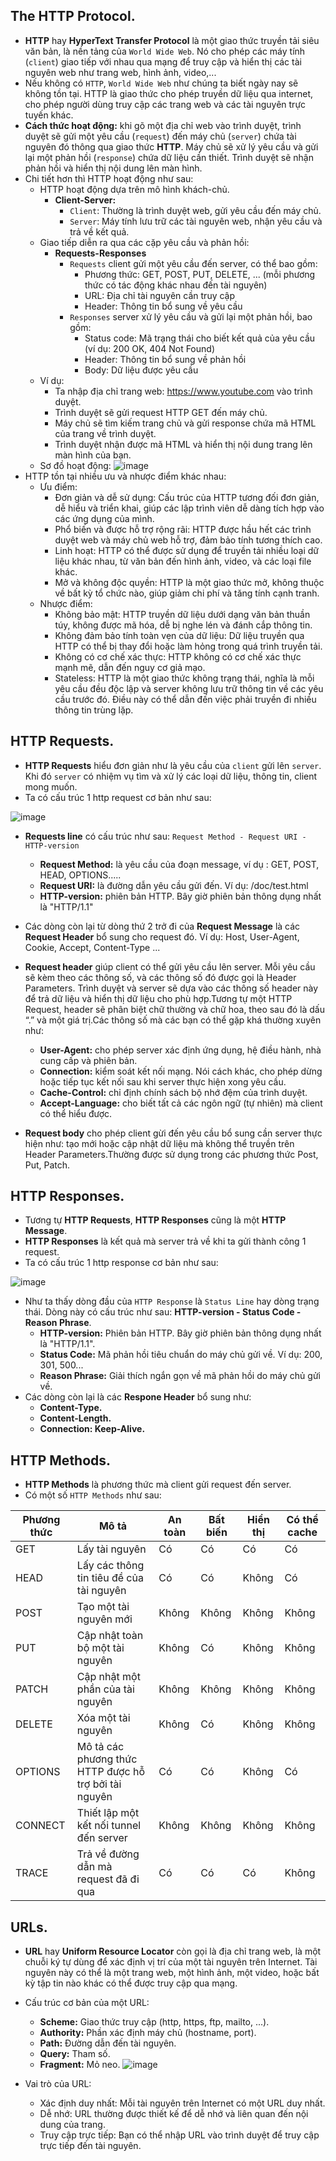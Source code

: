## The HTTP Protocol.
- **HTTP** hay **HyperText Transfer Protocol** là một giao thức truyền tải siêu văn bản, là nền tảng của `World Wide Web`. Nó cho phép các máy tính (`client`) giao tiếp với nhau qua mạng để truy cập và hiển thị các tài nguyên web như trang web, hình ảnh, video,...
- Nếu không có `HTTP`, `World Wide Web` như chúng ta biết ngày nay sẽ không tồn tại. HTTP là giao thức cho phép truyền dữ liệu qua internet, cho phép người dùng truy cập các trang web và các tài nguyên trực tuyến khác.
- **Cách thức hoạt động:** khi gõ một địa chỉ web vào trình duyệt, trình duyệt sẽ gửi một yêu cầu (`request`) đến máy chủ (`server`) chứa tài nguyên đó thông qua giao thức **HTTP**. Máy chủ sẽ xử lý yêu cầu và gửi lại một phản hồi (`response`) chứa dữ liệu cần thiết. Trình duyệt sẽ nhận phản hồi và hiển thị nội dung lên màn hình.
- Chi tiết hơn thì HTTP hoạt động như sau:
    - HTTP hoạt động dựa trên mô hình khách-chủ.
        - **Client-Server:** 
            - `Client`: Thường là trình duyệt web, gửi yêu cầu đến máy chủ.
            - `Server`: Máy tính lưu trữ các tài nguyên web, nhận yêu cầu và trả về kết quả.
    - Giao tiếp diễn ra qua các cặp yêu cầu và phản hồi:
        - **Requests-Responses** 
            - `Requests` client gửi một yêu cầu đến server, có thể bao gồm:
                - Phương thức: GET, POST, PUT, DELETE, ... (mỗi phương thức có tác động khác nhau đến tài nguyên)
                - URL: Địa chỉ tài nguyên cần truy cập
                - Header: Thông tin bổ sung về yêu cầu
            - `Responses` server xử lý yêu cầu và gửi lại một phản hồi, bao gồm:
                - Status code: Mã trạng thái cho biết kết quả của yêu cầu (ví dụ: 200 OK, 404 Not Found)
                - Header: Thông tin bổ sung về phản hồi
                - Body: Dữ liệu được yêu cầu
    - Ví dụ:
        - Ta nhập địa chỉ trang web: https://www.youtube.com vào trình duyệt.
        - Trình duyệt sẽ gửi request HTTP GET đến máy chủ.
        - Máy chủ sẽ tìm kiếm trang chủ và gửi response chứa mã HTML của trang về trình duyệt.
        - Trình duyệt nhận được mã HTML và hiển thị nội dung trang lên màn hình của bạn.
    - Sơ đồ hoạt động:
![image](https://github.com/user-attachments/assets/00e8852b-d58c-471b-b856-47ebe571031f)
- HTTP tồn tại nhiều ưu và nhược điểm khác nhau:
    - Ưu điểm:
        - Đơn giản và dễ sử dụng: Cấu trúc của HTTP tương đối đơn giản, dễ hiểu và triển khai, giúp các lập trình viên dễ dàng tích hợp vào các ứng dụng của mình.
        - Phổ biến và được hỗ trợ rộng rãi: HTTP được hầu hết các trình duyệt web và máy chủ web hỗ trợ, đảm bảo tính tương thích cao.
        - Linh hoạt: HTTP có thể được sử dụng để truyền tải nhiều loại dữ liệu khác nhau, từ văn bản đến hình ảnh, video, và các loại file khác.
        - Mở và không độc quyền: HTTP là một giao thức mở, không thuộc về bất kỳ tổ chức nào, giúp giảm chi phí và tăng tính cạnh tranh.
    - Nhược điểm:
        - Không bảo mật: HTTP truyền dữ liệu dưới dạng văn bản thuần túy, không được mã hóa, dễ bị nghe lén và đánh cắp thông tin.
        - Không đảm bảo tính toàn vẹn của dữ liệu: Dữ liệu truyền qua HTTP có thể bị thay đổi hoặc làm hỏng trong quá trình truyền tải.
        - Không có cơ chế xác thực: HTTP không có cơ chế xác thực mạnh mẽ, dẫn đến nguy cơ giả mạo.
        - Stateless: HTTP là một giao thức không trạng thái, nghĩa là mỗi yêu cầu đều độc lập và server không lưu trữ thông tin về các yêu cầu trước đó. Điều này có thể dẫn đến việc phải truyền đi nhiều thông tin trùng lặp.

## HTTP Requests.
- **HTTP Requests** hiểu đơn giản như là yêu cầu của `client` gửi lên `server`. Khi đó `server` có nhiệm vụ tìm và xử lý các loại dữ liệu, thông tin, client mong muốn.
- Ta có cấu trúc 1 http request cơ bản như sau:

![image](https://github.com/user-attachments/assets/6f3c9686-c8dd-4007-afd4-7e7825c7209f)
- **Requests line** có cấu trúc như sau: `Request Method - Request URI - HTTP-version`
    - **Request Method:** là yêu cầu của đoạn message, ví dụ : GET, POST, HEAD, OPTIONS.....
    - **Request URI:** là đường dẫn yêu cầu gửi đến. Ví dụ: /doc/test.html
    - **HTTP-version:** phiên bản HTTP. Bây giờ phiên bản thông dụng nhất là "HTTP/1.1"

- Các dòng còn lại từ dòng thứ 2 trở đi của **Request Message** là các **Request Header** bổ sung cho request đó. Ví dụ: Host, User-Agent, Cookie, Accept, Content-Type ...
- **Request header** giúp client có thể gửi yêu cầu lên server. Mỗi yêu cầu sẽ kèm theo các thông số, và các thông số đó được gọi là Header Parameters. Trình duyệt và server sẽ dựa vào các thông số header này để trả dữ liệu và hiển thị dữ liệu cho phù hợp.Tương tự một HTTP Request, header sẽ phân biệt chữ thường và chữ hoa, theo sau đó là dấu “.” và một giá trị.Các thông số mà các bạn có thể gặp khá thường xuyên như:
    - **User-Agent:** cho phép server xác định ứng dụng, hệ điều hành, nhà cung cấp và phiên bản.
    - **Connection:** kiểm soát kết nối mạng. Nói cách khác, cho phép dừng hoặc tiếp tục kết nối sau khi server thực hiện xong yêu cầu.
    - **Cache-Control:** chỉ định chính sách bộ nhớ đệm của trình duyệt.
    - **Accept-Language:** cho biết tất cả các ngôn ngữ (tự nhiên) mà client có thể hiểu được.
- **Request body** cho phép client gừi đến yêu cầu bổ sung cần server thực hiện như: tạo mới hoặc cập nhật dữ liệu mà không thể truyền trên Header Parameters.Thường được sử dụng trong các phương thức Post, Put, Patch.

## HTTP Responses.
- Tương tự **HTTP Requests**, **HTTP Responses** cũng là một **HTTP Message**.
- **HTTP Responses** là kết quả mà server trả về khi ta gửi thành công 1 request.
- Ta có cấu trúc 1 http response cơ bản như sau:

![image](https://github.com/user-attachments/assets/94a41f8d-3013-4928-b95f-5a03a71df3de)
- Như ta thấy dòng đầu của `HTTP Response` là `Status Line` hay dòng trạng thái. Dòng này có cấu trúc như sau: **HTTP-version  - Status Code - Reason Phrase**.
    - **HTTP-version:** Phiên bản HTTP. Bây giờ phiên bản thông dụng nhất là "HTTP/1.1".
    - **Status Code:** Mã phản hồi tiêu chuẩn do máy chủ gửi về. Ví dụ: 200, 301, 500...
    - **Reason Phrase:** Giải thích ngắn gọn về mã phản hồi do máy chủ gửi về.
- Các dòng còn lại là các **Respone Header** bổ sung như:
    - **Content-Type.**
    - **Content-Length.**
    - **Connection: Keep-Alive.**

## HTTP Methods.
- **HTTP Methods** là phương thức mà client gửi request đến server.
- Có một số `HTTP Methods` như sau:

| Phương thức | Mô tả                                                                                                    | An toàn | Bất biến | Hiển thị | Có thể cache |
|------------|----------------------------------------------------------------------------------------------------------|---------|----------|----------|--------------|
| GET        | Lấy tài nguyên                                                                                             | Có      | Có       | Có       | Có          |
| HEAD       | Lấy các thông tin tiêu đề của tài nguyên                                                                    | Có      | Có       | Không     | Có          |
| POST       | Tạo một tài nguyên mới                                                                                     | Không   | Không    | Không     | Không       |
| PUT        | Cập nhật toàn bộ một tài nguyên                                                                             | Không   | Có       | Không     | Không       |
| PATCH      | Cập nhật một phần của tài nguyên                                                                            | Không   | Không    | Không     | Không       |
| DELETE     | Xóa một tài nguyên                                                                                       | Không   | Có       | Không     | Không       |
| OPTIONS    | Mô tả các phương thức HTTP được hỗ trợ bởi tài nguyên                                                     | Có      | Có       | Không     | Có          |
| CONNECT   | Thiết lập một kết nối tunnel đến server                                                                   | Không   | Không    | Không     | Không       |
| TRACE     | Trả về đường dẫn mà request đã đi qua                                                                       | Có      | Có       | Có       | Không       |

## URLs.

- **URL** hay **Uniform Resource Locator** còn gọi là địa chỉ trang web, là một chuỗi ký tự dùng để xác định vị trí của một tài nguyên trên Internet. Tài nguyên này có thể là một trang web, một hình ảnh, một video, hoặc bất kỳ tập tin nào khác có thể được truy cập qua mạng.
- Cấu trúc cơ bản của một URL:
    - **Scheme:** Giao thức truy cập (http, https, ftp, mailto, ...).
    - **Authority:** Phần xác định máy chủ (hostname, port).
    - **Path:** Đường dẫn đến tài nguyên.
    - **Query:** Tham số.
    - **Fragment:** Mỏ neo.
![image](https://github.com/user-attachments/assets/790d5ee3-c87a-4e07-8817-47ab645155af)


- Vai trò của URL:
    - Xác định duy nhất: Mỗi tài nguyên trên Internet có một URL duy nhất.
    - Dễ nhớ: URL thường được thiết kế để dễ nhớ và liên quan đến nội dung của trang.
    - Truy cập trực tiếp: Bạn có thể nhập URL vào trình duyệt để truy cập trực tiếp đến tài nguyên.
